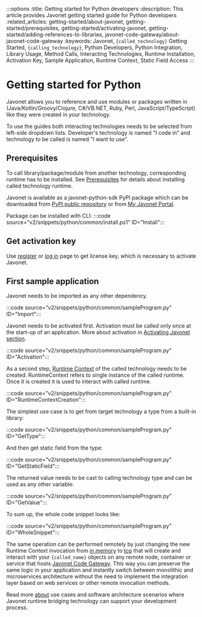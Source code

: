 :::options
:title: Getting started for Python developers
:description: This article provides Javonet getting started guide for Python developers
:related_articles: getting-started/about-javonet, getting-started/prerequisites, getting-started/activating-javonet, getting-started/adding-references-to-libraries, javonet-code-gateway/about-javonet-code-gateway
:keywords: Javonet, `{called_technology}` Getting Started, `{calling_technology}`, Python Developers, Python Integration, Library Usage, Method Calls, Interacting Technologies, Runtime Installation, Activation Key, Sample Application, Runtime Context, Static Field Access
:::

# Getting started for Python

Javonet allows you to reference and use modules or packages written in (Java/Kotlin/Groovy/Clojure, C#/VB.NET, Ruby, Perl, JavaScript/TypeScript) like they were created in your technology.  
  
To use the guides both interacting technologies needs to be selected from left-side dropdown lists. Developer's technology is named "I code in" and technology to be called is named "I want to use".   

## Prerequisites   

To call library/package/module from another technology, corresponding runtime has to be installed. See [Prerequisites](/guides/v2/`{calling_technology}`/`{called_technology}`/getting-started/prerequisites.md) for details about installing called technology runtime.   

Javonet is available as a javonet-python-sdk PyPI package which can be downloaded from [PyPI public repository](https://pypi.org/project/javonet-python-sdk/) or from [My Javonet Portal](https://my.javonet.com).  

Package can be installed with CLI:
:::code source="v2/snippets/python/common/install.ps1" ID="Install":::

## Get activation key

Use [register](https://my.javonet.com/signup/?type=free) or [log in](https://my.javonet.com/signin/) page to get license key, which is necessary to activate Javonet.  

## First sample application

Javonet needs to be imported as any other dependency.

:::code source="v2/snippets/python/common/sampleProgram.py" ID="Import":::

Javonet needs to be activated first. Activation must be called only once at the start-up of an application. More about activation in [Activating Javonet section](/guides/v2/`{calling_technology}`/`{called_technology}`/getting-started/activating-javonet.md).

:::code source="v2/snippets/python/common/sampleProgram.py" ID="Activation":::

As a second step, [Runtime Context](/guides/v2/`{calling_technology}`/`{called_technology}`/foundations/runtime-context.md) of the called technology needs to be created. RuntimeContext refers to single instance of the called runtime. Once it is created it is used to interact with called runtime.

:::code source="v2/snippets/python/common/sampleProgram.py" ID="RuntimeContextCreation":::

The simplest use case is to get from target technology a type from a built-in library:

:::code source="v2/snippets/python/common/sampleProgram.py" ID="GetType":::

And then get static field from the type:

:::code source="v2/snippets/python/common/sampleProgram.py" ID="GetStaticField":::

The returned value needs to be cast to calling technology type and can be used as any other variable:

:::code source="v2/snippets/python/common/sampleProgram.py" ID="GetValue":::

To sum up, the whole code snippet looks like:

:::code source="v2/snippets/python/common/sampleProgram.py" ID="WholeSnippet":::


The same operation can be performed remotely by just changing the new Runtime Context invocation from [in memory](/guides/v2/`{calling_technology}`/`{called_technology}`/foundations/in-memory-channel) to [tcp](/guides/v2/`{calling_technology}`/`{called_technology}`/foundations/tcp-channel) that will create and interact with your `{called_name}` objects on any remote node, container or service that hosts [Javonet Code Gateway](/guides/v2/`{calling_technology}`/`{called_technology}`/javonet-code-gateway/about-javonet-code-gateway.md). This way you can preserve the same logic in your application and instantly switch between monolithic and microservices architecture without the need to implement the integration layer based on web services or other remote invocation methods.
  
Read more [about](/guides/v2/`{calling_technology}`/`{called_technology}`/getting-started/about-javonet) use cases and software architecture scenarios where Javonet runtime bridging technology can support your development process.
